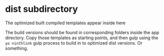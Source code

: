 # dist subdirectory
The optimized built compiled templates appear inside here

The build versions should be found in corresponding folders inside the app directory. Copy those templates as starting points, and then gulp using the `yo ninthlink` gulp process to build in to optimized dist versions. Or something.

